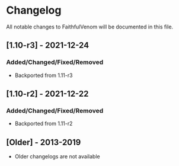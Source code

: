 # Changelog
All notable changes to FaithfulVenom will be documented in this file.

## [1.10-r3] - 2021-12-24
### Added/Changed/Fixed/Removed
- Backported from 1.11-r3

## [1.10-r2] - 2021-12-22
### Added/Changed/Fixed/Removed
- Backported from 1.11-r2

## [Older] - 2013-2019
- Older changelogs are not available
